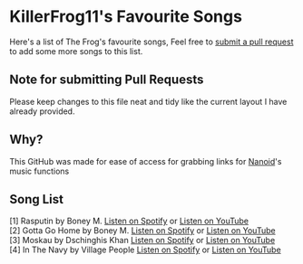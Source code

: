 # KillerFrog11's Favourite Songs
Here's a list of The Frog's favourite songs, Feel free to [submit a pull request](https://github.com/EliteNover/Frog-Songs/pulls) to add some more songs to this list.

## Note for submitting Pull Requests
Please keep changes to this file neat and tidy like the current layout I have already provided.

## Why?
This GitHub was made for ease of access for grabbing links for [Nanoid](https://nanoidbot.xyz)'s music functions

## Song List
[1] Rasputin by Boney M. [Listen on Spotify](https://open.spotify.com/track/5lWSa1rmuSL6OBPOnkAqoa?si=af660958842a4096) or [Listen on YouTube](https://www.youtube.com/watch?v=dzp7h3_PwsU)<br>
[2] Gotta Go Home by Boney M. [Listen on Spotify](https://open.spotify.com/track/4MvGHDenL4t9JW1RHB4rK2?si=094dbad95f3c4601) or [Listen on YouTube](https://www.youtube.com/watch?v=Xg2oJeAPO5Y)<br>
[3] Moskau by Dschinghis Khan [Listen on Spotify](https://open.spotify.com/track/0cwEvwz7syhgHKXX1z4puc?si=d7763bc30bed4644) or [Listen on YouTube](https://www.youtube.com/watch?v=8PvOSp4mxn0)<br>
[4] In The Navy by Village People [Listen on Spotify](https://open.spotify.com/track/4mjFMScEvHeM72791mXRCW?si=97c1d2cbdc254112) or [Listen on YouTube](https://www.youtube.com/watch?v=VU5ih1ySdQM)<br>
